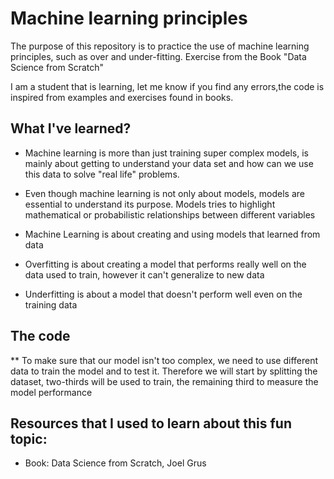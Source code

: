 # Machine learning principles

The purpose of this repository is to practice the use of machine learning principles, such as over and under-fitting. Exercise from the Book "Data Science from Scratch"

I am a student that is learning, let me know if you find any errors,the code is inspired from examples and exercises found in books.

## What I've learned?


* Machine learning is more than just training super complex models, is mainly about getting to understand your data set and    how can we use this data to solve "real life" problems.


* Even though machine learning is not only about models, models are essential to understand its purpose. Models tries to highlight mathematical or probabilistic relationships between different variables

* Machine Learning is about creating and using models that learned from data


* Overfitting is about creating a model that performs really well on the data used to train, however it can't generalize to new data

* Underfitting is about a model that doesn't perform well even on the training data

## The code

** To make sure that our model isn't too complex, we need to use different data to train the model and to test it.
Therefore we will start by splitting the dataset, two-thirds will be used to train, the remaining third to measure the model performance



## Resources that I used to learn about this fun topic:
* Book: Data Science from Scratch, Joel Grus
